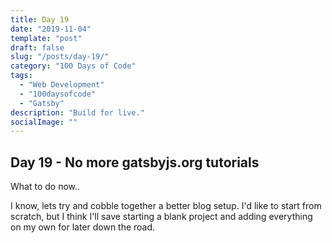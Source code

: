 ```yaml
---
title: Day 19
date: "2019-11-04"
template: "post"
draft: false
slug: "/posts/day-19/"
category: "100 Days of Code"
tags:
  - "Web Development"
  - "100daysofcode"
  - "Gatsby"
description: "Build for live."
socialImage: ""
---
```


<h2>Day 19 - No more gatsbyjs.org tutorials</h2>
      <p>What to do now..</p>
      <p>I know, lets try and cobble together a better blog setup. I'd like to start from scratch, but I think I'll save starting a blank project and adding <bold>everything</bold> on my own for later down the road.</p>
      <p></p>